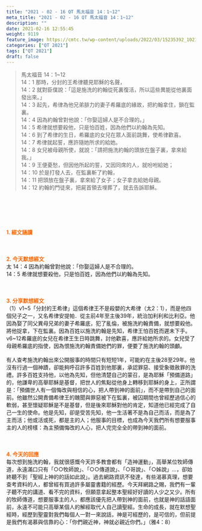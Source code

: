 ```yaml
---
title: "2021 - 02 - 16 QT 馬太福音 14：1~12"
meta_title: "2021 - 02 - 16 QT 馬太福音 14：1~12"
description: ""
date: 2021-02-16 12:55:45
weight: 9119
feature_image: https://cmtc.tw/wp-content/uploads/2022/03/15235392_10211799862337740_180693556567566654_o-1.webp
categories: ["QT 2021"]
tags: ["QT 2021"]
draft: false
---
```


<blockquote>馬太福音 14：1~12<br />
14：1 那時，分封的王希律聽見耶穌的名聲，<br />
14：2 就對臣僕說：「這是施洗的約翰從死裏復活，所以這些異能從他裏面發出來。」<br />
14：3 起先，希律為他兄弟腓力的妻子希羅底的緣故，把約翰拿住，鎖在監裏。<br />
14：4 因為約翰曾對他說：「你娶這婦人是不合理的。」<br />
14：5 希律就想要殺他，只是怕百姓，因為他們以約翰為先知。<br />
14：6 到了希律的生日，希羅底的女兒在眾人面前跳舞，使希律歡喜。<br />
14：7 希律就起誓，應許隨她所求的給她。<br />
14：8 女兒被母親所使，就說：「請把施洗約翰的頭放在盤子裏，拿來給我。」<br />
14：9 王便憂愁，但因他所起的誓，又因同席的人，就吩咐給她；<br />
14：10 於是打發人去，在監裏斬了約翰，<br />
14：11 把頭放在盤子裏，拿來給了女子；女子拿去給她母親。<br />
14：12 約翰的門徒來，把屍首領去埋葬了，就去告訴耶穌。</blockquote><br />
&nbsp;<br />
<br />
&nbsp;<br />
<br />
<span style="color: #ff6600;"><strong>1. </strong><strong>經文誦讀</strong></span><br />
<br />
<span style="color: #ff6600;"><strong> </strong></span><br />
<br />
<span style="color: #ff6600;"><strong>2. 今天默想</strong><strong>經文<br />
</strong></span>太 14：4 因為約翰曾對他說：「你娶這婦人是不合理的。<br />
14：5 希律就想要殺他，只是怕百姓，因為他們以約翰為先知。<br />
<br />
&nbsp;<br />
<br />
<span style="color: #ff6600;"><strong>3. 分享默想經文<br />
</strong></span>（1）v1~5「分封的王希律」這個希律王不是殺嬰的大希律（太2：1），而是他四個兒子之一，又名希律安提帕．從主前4年至主後39年，統治加利利和比利亞。他因為娶了同父異母兄弟的妻子希羅底，犯了亂倫，被施洗約翰責備，就想要殺他。將他捉拿，下在監裏。因為百姓以施洗約翰是先知，希律王怕百姓而遲未下手。v6~12希羅底的女兒在希律王生日時跳舞，討他歡喜，應許給她所求的。女兒受了母親希羅底的指使，因為恨施洗約翰責備她們的罪，便要了施洗約翰的頭顱。<br />
<br />
有人查考施洗約翰出來公開服事的時間只有短短1年，可能約在主後28至29年。他沒有行過一個神蹟，卻能夠呼召許多百姓到他那裏，承認罪惡、接受象徵赦罪的洗禮。許多百姓支持他，以他為先知，但他清楚自己的蒙召，是為耶穌「預備道路」的，他謙卑的高舉耶穌是基督，把世人的焦點從他身上轉移到耶穌的身上，正所謂是：「預備世人有一個悔改與相信的心，把人帶到神的面前」，而不是帶到自己的面前。他雖然公開責備希律王的醜聞與罪惡被下在監裏，被囚期間也曾經歷過信心的軟弱，甚至懷疑耶穌是不是基督，但是後來耶穌對他的肯定，知道他已經完成了自己一生的使命。他是先知，卻是受苦先知，他一生活著不是為自己而活，而是為了主而活；他或活或死，都是主的人；他服事的目標，也成為今天我們所有想要服事主的人的榜樣：為主預備悔改的人心，把人完完全全的帶到神的面前。<br />
<br />
&nbsp;<br />
<br />
<span style="color: #ff6600;"><strong>4. 今天的回應<br />
</strong></span>每次想到施洗約翰，我就很感慨今天許多教會都有「造神運動」，高舉某位牧師傳道，永遠滿口只有「○○牧師說」、「○○傳道說」、「○哥說」、「○姊說」…，卻始終聽不到「聖經上神的的話如此說」。過去網路資訊不發達，有些渴慕真理，想要查考資料的人，都曾經有買過許多屬靈書籍的經歷。今天拜網路之賜，我們有一輩子聽不完的講道、看不完的資料，但願意拿起整本聖經好好讀的人少之又少。所有的牧師傳道，想要服事主的人，都應該優先把人帶到神的面前，也就是神的話語面前，永遠不可能只高舉某個人的解經取代人自己讀聖經。生命的成長，就在默想聖經時，經歷到聖靈對我們每個人一對一來說話，神是可經歷的，是可信的，但前提是我們有渴慕與信靠的心：「你們親近神，神就必親近你們。」（雅4：8）<br />
<br />
&nbsp;<br />
<br />
&nbsp;
        